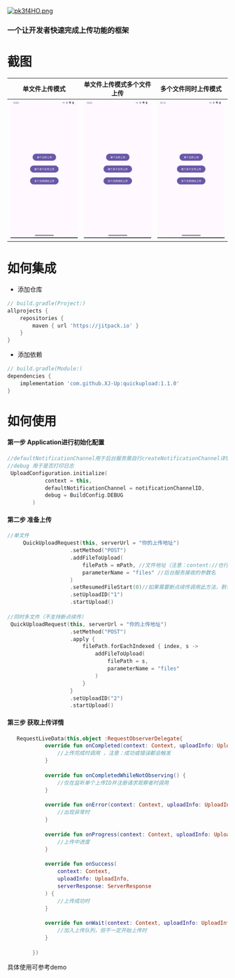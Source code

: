 [![pk3f4HO.png](https://s21.ax1x.com/2024/05/30/pk3f4HO.png)](https://imgse.com/i/pk3f4HO)
### 一个让开发者快速完成上传功能的框架

# 截图

| 单文件上传模式                                | 单文件上传模式多个文件上传                                                     | 多个文件同时上传模式                                           |
| ------------------------------------------------------------ | ------------------------------------------------------------ | ------------------------------------------------------------ |
| ![单文件上传模式](https://github.com/XJ-Up/quickupload/blob/main/pictureresources/one.gif?raw=true) | ![单文件上传模式多个文件上传](https://github.com/XJ-Up/quickupload/blob/main/pictureresources/two.gif?raw=true) | ![多个文件同时上传模式](https://github.com/XJ-Up/quickupload/blob/main/pictureresources/three.gif?raw=true) |


# 如何集成

- 添加仓库

```groovy
// build.gradle(Project:)
allprojects {
    repositories {
        maven { url 'https://jitpack.io' }
    }
}
```

- 添加依赖

```groovy
// build.gradle(Module:)
dependencies {
    implementation 'com.github.XJ-Up:quickupload:1.1.0'
}
```

# 如何使用

#### 第一步 Application进行初始化配置
```kotlin
//defaultNotificationChannel用于后台服务需自行createNotificationChannel详情见demo
//debug 用于是否打印日志
 UploadConfiguration.initialize(
            context = this,
            defaultNotificationChannel = notificationChannelID,
            debug = BuildConfig.DEBUG
        )
```
#### 第二步 准备上传
```kotlin
//单文件
     QuickUploadRequest(this, serverUrl = "你的上传地址")
                    .setMethod("POST")
                    .addFileToUpload(
                        filePath = mPath, //文件地址（注意：content://也行哦）
                        parameterName = "files" //后台服务接收的参数名
                    )
                    .setResumedFileStart(0)//如果需要断点续传调用此方法，默认情况下不需要调用
                    .setUploadID("1")
                    .startUpload()
					
//同时多文件（不支持断点续传）
 QuickUploadRequest(this, serverUrl = "你的上传地址")
                    .setMethod("POST")
                    .apply {
                        filePath.forEachIndexed { index, s ->
                            addFileToUpload(
                                filePath = s,
                                parameterName = "files"
                            )
                        }
                    }
                    .setUploadID("2")
                    .startUpload()
```
#### 第三步 获取上传详情
```kotlin
   RequestLiveData(this,object :RequestObserverDelegate{
            override fun onCompleted(context: Context, uploadInfo: UploadInfo) {
                //上传完成时调用 ，注意：成功或错误都会触发
            }

            override fun onCompletedWhileNotObserving() {
                //仅在监听单个上传ID并注册请求观察者时调用
            }

            override fun onError(context: Context, uploadInfo: UploadInfo, exception: Throwable) {
                //出现异常时
            }

            override fun onProgress(context: Context, uploadInfo: UploadInfo) {
                //上传中进度
            }

            override fun onSuccess(
                context: Context,
                uploadInfo: UploadInfo,
                serverResponse: ServerResponse
            ) {
                //上传成功时
            }

            override fun onWait(context: Context, uploadInfo: UploadInfo) {
                //加入上传队列，但不一定开始上传时
            }

        })
```
具体使用可参考demo

